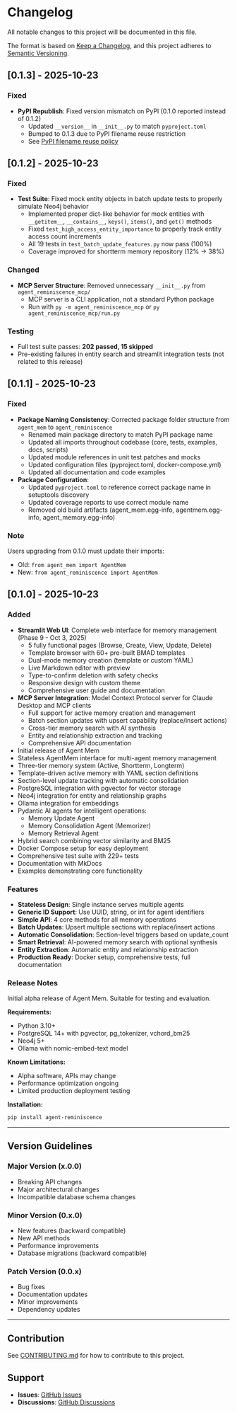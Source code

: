 # Changelog

All notable changes to this project will be documented in this file.

The format is based on [Keep a Changelog](https://keepachangelog.com/en/1.0.0/),
and this project adheres to [Semantic Versioning](https://semver.org/spec/v2.0.0.html).

## [0.1.3] - 2025-10-23

### Fixed
- **PyPI Republish**: Fixed version mismatch on PyPI (0.1.0 reported instead of 0.1.2)
  - Updated `__version__` in `__init__.py` to match `pyproject.toml`
  - Bumped to 0.1.3 due to PyPI filename reuse restriction
  - See [PyPI filename reuse policy](https://pypi.org/help/#file-name-reuse)

## [0.1.2] - 2025-10-23

### Fixed
- **Test Suite**: Fixed mock entity objects in batch update tests to properly simulate Neo4j behavior
  - Implemented proper dict-like behavior for mock entities with `__getitem__`, `__contains__`, `keys()`, `items()`, and `get()` methods
  - Fixed `test_high_access_entity_importance` to properly track entity access count increments
  - All 19 tests in `test_batch_update_features.py` now pass (100%)
  - Coverage improved for shortterm memory repository (12% → 38%)

### Changed
- **MCP Server Structure**: Removed unnecessary `__init__.py` from `agent_reminiscence_mcp/`
  - MCP server is a CLI application, not a standard Python package
  - Run with `py -m agent_reminiscence_mcp` or `py agent_reminiscence_mcp/run.py`

### Testing
- Full test suite passes: **202 passed, 15 skipped**
- Pre-existing failures in entity search and streamlit integration tests (not related to this release)

## [0.1.1] - 2025-10-23

### Fixed
- **Package Naming Consistency**: Corrected package folder structure from `agent_mem` to `agent_reminiscence`
  - Renamed main package directory to match PyPI package name
  - Updated all imports throughout codebase (core, tests, examples, docs, scripts)
  - Updated module references in unit test patches and mocks
  - Updated configuration files (pyproject.toml, docker-compose.yml)
  - Updated all documentation and code examples
- **Package Configuration**: 
  - Updated `pyproject.toml` to reference correct package name in setuptools discovery
  - Updated coverage reports to use correct module name
  - Removed old build artifacts (agent_mem.egg-info, agentmem.egg-info, agent_memory.egg-info)

### Note
Users upgrading from 0.1.0 must update their imports:
- Old: `from agent_mem import AgentMem`
- New: `from agent_reminiscence import AgentMem`

## [0.1.0] - 2025-10-23

### Added
- **Streamlit Web UI**: Complete web interface for memory management (Phase 9 - Oct 3, 2025)
  - 5 fully functional pages (Browse, Create, View, Update, Delete)
  - Template browser with 60+ pre-built BMAD templates
  - Dual-mode memory creation (template or custom YAML)
  - Live Markdown editor with preview
  - Type-to-confirm deletion with safety checks
  - Responsive design with custom theme
  - Comprehensive user guide and documentation
- **MCP Server Integration**: Model Context Protocol server for Claude Desktop and MCP clients
  - Full support for active memory creation and management
  - Batch section updates with upsert capability (replace/insert actions)
  - Cross-tier memory search with AI synthesis
  - Entity and relationship extraction and tracking
  - Comprehensive API documentation
- Initial release of Agent Mem
- Stateless AgentMem interface for multi-agent memory management
- Three-tier memory system (Active, Shortterm, Longterm)
- Template-driven active memory with YAML section definitions
- Section-level update tracking with automatic consolidation
- PostgreSQL integration with pgvector for vector storage
- Neo4j integration for entity and relationship graphs
- Ollama integration for embeddings
- Pydantic AI agents for intelligent operations:
  - Memory Update Agent
  - Memory Consolidation Agent (Memorizer)
  - Memory Retrieval Agent
- Hybrid search combining vector similarity and BM25
- Docker Compose setup for easy deployment
- Comprehensive test suite with 229+ tests
- Documentation with MkDocs
- Examples demonstrating core functionality

### Features
- **Stateless Design**: Single instance serves multiple agents
- **Generic ID Support**: Use UUID, string, or int for agent identifiers
- **Simple API**: 4 core methods for all memory operations
- **Batch Updates**: Upsert multiple sections with replace/insert actions
- **Automatic Consolidation**: Section-level triggers based on update_count
- **Smart Retrieval**: AI-powered memory search with optional synthesis
- **Entity Extraction**: Automatic entity and relationship extraction
- **Production Ready**: Docker setup, comprehensive tests, full documentation

### Release Notes
Initial alpha release of Agent Mem. Suitable for testing and evaluation.

**Requirements:**
- Python 3.10+
- PostgreSQL 14+ with pgvector, pg_tokenizer, vchord_bm25
- Neo4j 5+
- Ollama with nomic-embed-text model

**Known Limitations:**
- Alpha software, APIs may change
- Performance optimization ongoing
- Limited production deployment testing

**Installation:**
```bash
pip install agent-reminiscence
```

---

## Version Guidelines

### Major Version (x.0.0)
- Breaking API changes
- Major architectural changes
- Incompatible database schema changes

### Minor Version (0.x.0)
- New features (backward compatible)
- New API methods
- Performance improvements
- Database migrations (backward compatible)

### Patch Version (0.0.x)
- Bug fixes
- Documentation updates
- Minor improvements
- Dependency updates

---

## Contribution

See [CONTRIBUTING.md](CONTRIBUTING.md) for how to contribute to this project.

## Support

- **Issues**: [GitHub Issues](https://github.com/yourusername/agent-reminiscence/issues)
- **Discussions**: [GitHub Discussions](https://github.com/yourusername/agent-reminiscence/discussions)

